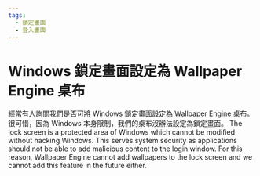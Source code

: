 ```yaml
---
tags:
  - 鎖定畫面
  - 登入畫面
---
```


# Windows 鎖定畫面設定為 Wallpaper Engine 桌布

經常有人詢問我們是否可將 Windows 鎖定畫面設定為 Wallpaper Engine 桌布。 很可惜，因為 Windows 本身限制，我們的桌布沒辦法設定為鎖定畫面。 The lock screen is a protected area of Windows which cannot be modified without hacking Windows. This serves system security as applications should not be able to add malicious content to the login window. For this reason, Wallpaper Engine cannot add wallpapers to the lock screen and we cannot add this feature in the future either.